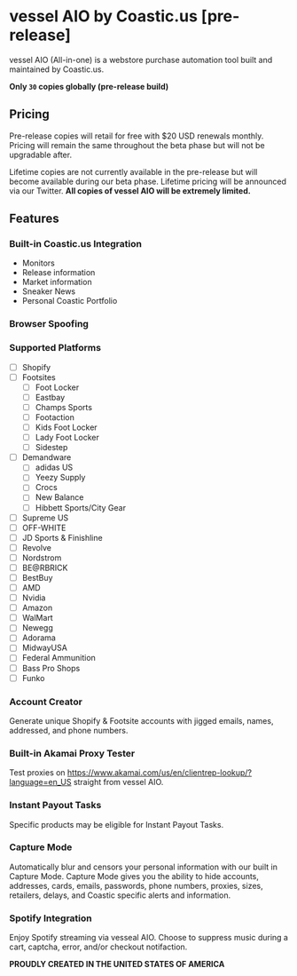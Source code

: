 
# vessel AIO by Coastic.us [pre-release]
vessel AIO (All-in-one) is a webstore purchase automation tool built  and maintained by Coastic.us.

__Only `30` copies globally (pre-release build)__
## Pricing
Pre-release copies will retail for free with $20 USD renewals monthly. Pricing will remain the same throughout the beta phase but will not be upgradable after.

Lifetime copies are not currently available in the pre-release but will become available during our beta phase. Lifetime pricing will be announced via our Twitter.
__All copies of vessel AIO will be extremely limited.__
## Features
### Built-in Coastic.us Integration
* Monitors
* Release information
* Market information
* Sneaker News
* Personal Coastic Portfolio
### Browser Spoofing
### Supported Platforms
- [ ] Shopify
- [ ] Footsites
    - [ ] Foot Locker
    - [ ] Eastbay
    - [ ] Champs Sports
    - [ ] Footaction
    - [ ] Kids Foot Locker
    - [ ] Lady Foot Locker
    - [ ] Sidestep
- [ ] Demandware
	- [ ] adidas US
	- [ ] Yeezy Supply
	- [ ] Crocs
	- [ ] New Balance
	- [ ] Hibbett Sports/City Gear
- [ ] Supreme US
- [ ] OFF-WHITE
- [ ] JD Sports & Finishline
- [ ] Revolve
- [ ] Nordstrom
- [ ] BE@RBRICK
- [ ] BestBuy
- [ ] AMD
- [ ] Nvidia
- [ ] Amazon
- [ ] WalMart
- [ ] Newegg
- [ ] Adorama
- [ ] MidwayUSA
- [ ] Federal Ammunition
- [ ] Bass Pro Shops
- [ ] Funko
### Account Creator
Generate unique Shopify & Footsite accounts with jigged emails, names, addressed, and phone numbers.
### Built-in Akamai Proxy Tester
Test proxies on https://www.akamai.com/us/en/clientrep-lookup/?language=en_US straight from vessel AIO.
### Instant Payout Tasks
Specific products may be eligible for Instant Payout Tasks.
### Capture Mode
Automatically blur and censors your personal information with our built in Capture Mode. Capture Mode gives you the ability to hide accounts, addresses, cards, emails, passwords, phone numbers, proxies, sizes, retailers, delays, and Coastic specific alerts and information.
### Spotify Integration
Enjoy Spotify streaming via vesseal AIO. Choose to suppress music during a cart, captcha, error, and/or checkout notifaction.

__PROUDLY CREATED IN THE UNITED STATES OF AMERICA__
